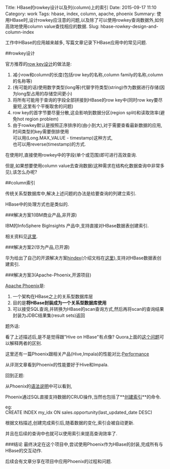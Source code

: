 Title: HBase的rowkey设计以及列(column)上的索引
Date: 2015-09-17 11:10
Category: work
Tags: hbase, index, column, apache, phoenix
Summary: 使用HBase时,设计rowkey应注意的问题,以及除了可以使用rowkey查询数据外,如何高效地使用column value查找相应的数据.
Slug: hbase-rowkey-design-and-column-index

工作中HBase的应用越来越多, 写篇文章记录下HBase应用中的常见问题.

##rowkey设计

官方推荐的[row key设计](http://hbase.apache.org/0.94/book/rowkey.design.html "row key设计(官方文档,字字珠玑,推荐阅读)")的做法是:

1. 减小row和column的长度(包括row key的名称,column family的名称,column的名称等)
2. (有可能的话)使用数字类型(long等)代替字符类型(string)作为数据进行存储(因为long型占用的存储空间更小)
3. 将所有可能用于查询的字段全部拼接到HBase的row key中(同时row key要尽量短,这里有个平衡取舍的问题)
4. row key的首字节要尽量分散,这会影响到数据分区(region split)和读取效率(避免hot region problem)
5. 由于rowkey默认是按照正序排序的(由小到大),对于需要查看最新数据的应用,时间类型的key需要倒排使用  
     可以用(Long.MAX_VALUE - timestamp)这种方式,  
     也可以用reverse(timestamp)的方式.  

在使用时,直接使用rowkey中的字段(单个或范围)即可进行高效查询.

但是,如果想要使用column value去查询数据(这种需求在结构化数据查询中非常多见),该怎么办呢?

##column索引

传统关系型数据库中,解决上述问题的办法是给要查询的列建立索引.

HBase中的处理方式也是类似的.

###解决方案1(IBM商业产品,非开源)

IBM的InfoSphere BigInsights 产品中,支持直接对HBase数据表创建索引.

相关资料见[这里](http://www-01.ibm.com/support/knowledgecenter/SSPT3X_2.1.2/com.ibm.swg.im.infosphere.biginsights.bigsql.doc/doc/bsql_create_index.html?lang=zh "").

###解决方案2(华为产品,已开源)

华为给出了自己的开源解决方案[hindex](https://github.com/Huawei-Hadoop/hindex)(介绍文档在[这里](http://events.linuxfoundation.org/sites/events/files/slides/ApacheCon_hindex_0.pdf "")),支持对HBase数据表创建索引.

###解决方案3(Apache-Phoenix,开源项目)

[Apache Phoenix](https://phoenix.apache.org/index.html "")是:

1. 一个架构在HBase之上的关系型数据库层
2. 目的是**将HBase封装成为一个关系型数据库使用**
3. 可以接受SQL查询,并转换为HBase的scan查询方式,然后再将scan的查询结果封装为JDBC结果集(result sets)返回

题外话:

看了上述描述后,是不是觉得跟"Hive on HBase"有点像? Quora上面的[这个问题](https://www.quora.com/How-is-Apache-Phoenix-different-from-Hive-Hbase-integration "")可以解释两者的区别.

这里还有一篇Phoenix跟相关产品(Hive,Impala)的性能对比:[Performance](https://phoenix.apache.org/performance.html "Phoenix performance")

从评测文章看到Phoenix的性能要好于Hive和Impala.

回到正题:

从Phoenix的[语法说明](https://phoenix.apache.org/language/index.html "Phoenix grammar")中可以看到,

Phoenix通过SQL直接支持数据的CRUD操作,当然也包括了**[创建索引](https://phoenix.apache.org/language/index.html#create_index "")**的命令.

eg:  
CREATE INDEX my_idx ON sales.opportunity(last_updated_date DESC)

根据文档描述,创建完成索引后,随着数据的变化,索引会被自动更新.

并且在后续的查询中也就可以使用索引来提高查询效率了.

###结论
最终决定在这个项目中,尝试使用Phoenix作为HBase的封装,完成所有与HBase的交互动作.

后续会有文章分享在项目中应用Phoenix的过程和问题.
